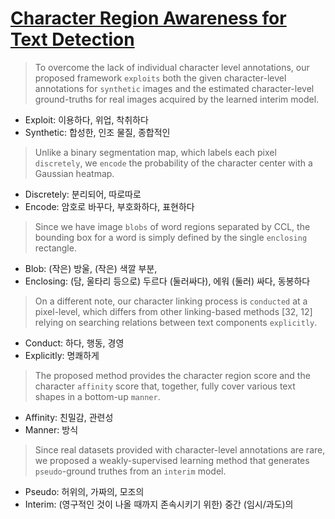# [Character Region Awareness for Text Detection](https://arxiv.org/abs/1904.01941)

> To overcome the lack of individual character level annotations, our proposed framework `exploits` both the given character-level annotations for `synthetic` images and the estimated character-level ground-truths for real images acquired by the learned interim model.

+ Exploit: 이용하다, 위업, 착취하다
+ Synthetic: 합성한, 인조 물질, 종합적인

> Unlike a binary segmentation map, which labels each pixel `discretely`, we `encode` the probability of the character center with a Gaussian heatmap.

+ Discretely: 분리되어, 따로따로
+ Encode: 암호로 바꾸다, 부호화하다, 표현하다

> Since we have image `blobs` of word regions separated by CCL, the bounding box for a word is simply defined by the single `enclosing` rectangle.

+ Blob: (작은) 방울, (작은) 색깔 부분, 
+ Enclosing: (담, 울타리 등으로) 두르다 (둘러싸다), 에워 (둘러) 싸다, 동봉하다

> On a different note, our character linking process is `conducted` at a pixel-level, which differs from other linking-based methods [32, 12] relying on searching relations between text components `explicitly`.

+ Conduct: 하다, 행동, 경영
+ Explicitly: 명쾌하게

> The proposed method provides the character region score and the character `affinity` score that, together, fully cover various text shapes in a bottom-up `manner`.

+ Affinity: 친밀감, 관련성
+ Manner: 방식

> Since real datasets provided with character-level annotations are rare, we proposed a weakly-supervised learning method that generates `pseudo`-ground truthes from an `interim` model.

+ Pseudo: 허위의, 가짜의, 모조의
+ Interim: (영구적인 것이 나올 때까지 존속시키기 위한) 중간 (임시/과도)의